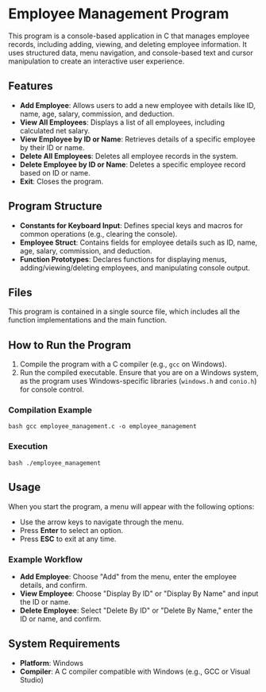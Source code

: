 # Employee Management Program

This program is a console-based application in C that manages employee records, including adding, viewing, and deleting employee information. It uses structured data, menu navigation, and console-based text and cursor manipulation to create an interactive user experience.

## Features

- **Add Employee**: Allows users to add a new employee with details like ID, name, age, salary, commission, and deduction.
- **View All Employees**: Displays a list of all employees, including calculated net salary.
- **View Employee by ID or Name**: Retrieves details of a specific employee by their ID or name.
- **Delete All Employees**: Deletes all employee records in the system.
- **Delete Employee by ID or Name**: Deletes a specific employee record based on ID or name.
- **Exit**: Closes the program.

## Program Structure

- **Constants for Keyboard Input**: Defines special keys and macros for common operations (e.g., clearing the console).
- **Employee Struct**: Contains fields for employee details such as ID, name, age, salary, commission, and deduction.
- **Function Prototypes**: Declares functions for displaying menus, adding/viewing/deleting employees, and manipulating console output.

## Files

This program is contained in a single source file, which includes all the function implementations and the main function.

## How to Run the Program

1. Compile the program with a C compiler (e.g., `gcc` on Windows).
2. Run the compiled executable. Ensure that you are on a Windows system, as the program uses Windows-specific libraries (`windows.h` and `conio.h`) for console control.

### Compilation Example

``bash
gcc employee_management.c -o employee_management``

### Execution

`bash
./employee_management`

## Usage

When you start the program, a menu will appear with the following options:

- Use the arrow keys to navigate through the menu.
- Press **Enter** to select an option.
- Press **ESC** to exit at any time.

### Example Workflow

- **Add Employee**: Choose "Add" from the menu, enter the employee details, and confirm.
- **View Employee**: Choose "Display By ID" or "Display By Name" and input the ID or name.
- **Delete Employee**: Select "Delete By ID" or "Delete By Name," enter the ID or name, and confirm.

## System Requirements

- **Platform**: Windows
- **Compiler**: A C compiler compatible with Windows (e.g., GCC or Visual Studio)

